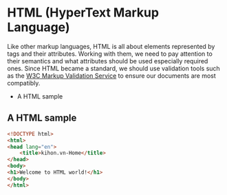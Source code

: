 # HTML (HyperText Markup Language)
Like other markup languages, HTML is all about elements represented by tags and their attributes. Working with them, we
need to pay attention to their semantics and what attributes should be used especially required ones. Since HTML became
a standard, we should use validation tools such as the [W3C Markup Validation Service](https://validator.w3.org/) 
to ensure our documents are most compatibly.
- A HTML sample
## A HTML sample
```html
<!DOCTYPE html>
<html>
<head lang="en">
    <title>kihon.vn-Home</title>
</head>
<body>
<h1>Welcome to HTML world!</h1>
</body>
</html>
```

